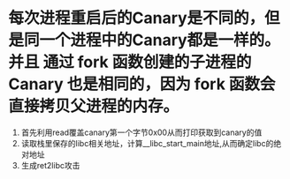 # 每次进程重启后的Canary是不同的，但是同一个进程中的Canary都是一样的。并且 通过 fork 函数创建的子进程的 Canary 也是相同的，因为 fork 函数会直接拷贝父进程的内存。

1. 首先利用read覆盖canary第一个字节0x00从而打印获取到canary的值
2. 读取栈里保存的libc相关地址，计算__libc_start_main地址,从而确定libc的绝对地址
3. 生成ret2libc攻击